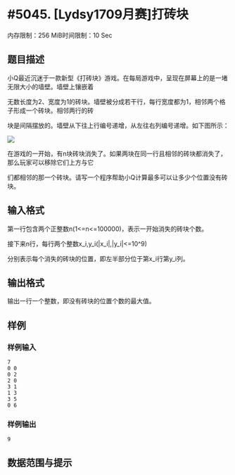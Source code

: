 # #5045. [Lydsy1709月赛]打砖块

内存限制：256 MiB时间限制：10 Sec

## 题目描述

小Q最近沉迷于一款新型《打砖块》游戏。在每局游戏中，呈现在屏幕上的是一堵无限大小的墙壁。墙壁上镶嵌着

无数长度为2、宽度为1的砖块。墙壁被分成若干行，每行宽度都为1，相邻两个格子形成一个砖块。相邻两行的砖

块是间隔摆放的。墙壁从下往上行编号递增，从左往右列编号递增。如下图所示：

![](http://begin.lydsy.com/JudgeOnline/upload/2285.png)

在游戏的一开始，有n块砖块消失了。如果两块在同一行且相邻的砖块都消失了，那么玩家可以移除它们上方与它

们都相邻的那一个砖块。请写一个程序帮助小Q计算最多可以让多少个位置没有砖块。

## 输入格式

第一行包含两个正整数n(1<=n<=100000)，表示一开始消失的砖块个数。

接下来n行，每行两个整数x_i,y_i(|x_i|,|y_i|<=10^9)

分别表示每个消失的砖块的位置，即左半部分位于第x_i行第y_i列。

## 输出格式

输出一行一个整数，即没有砖块的位置个数的最大值。

## 样例

### 样例输入

    
    7
    0 0
    0 2
    2 0
    3 1
    1 3
    3 5
    0 6
    

### 样例输出

    
    9
    

## 数据范围与提示
